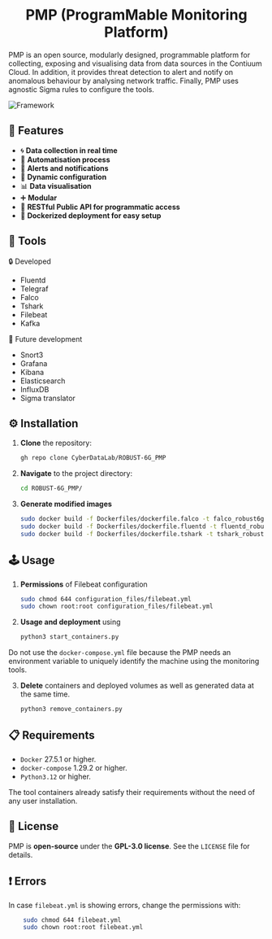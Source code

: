 <h1 align="center">PMP (ProgramMable Monitoring Platform)</h1>

PMP is an open source, modularly designed, programmable platform for collecting, exposing and visualising data from data sources in the Contiuum Cloud. In addition, it provides threat detection to alert and notify on anomalous behaviour by analysing network traffic. Finally, PMP uses agnostic Sigma rules to configure the tools.

![Framework](https://github.com/LongJeffreySilver/PMP_Docker/blob/main/PMP_design.png)


## 🔧 Features

 - :cyclone: **Data collection in real time**
 - :electric_plug: **Automatisation process**
 - :bell: **Alerts and notifications**
 - :hammer: **Dynamic configuration**
 - :bar_chart: **Data visualisation**
 - :heavy_plus_sign: **Modular**
 - 🚀 **RESTful Public API for programmatic access**
 - 🐳 **Dockerized deployment for easy setup**  

## :nut_and_bolt: Tools

:lock: Developed
 * Fluentd
 * Telegraf
 * Falco
 * Tshark
 * Filebeat
 * Kafka

:construction: Future development
 * Snort3
 * Grafana
 * Kibana
 * Elasticsearch
 * InfluxDB
 * Sigma translator

## ⚙️ Installation

1. **Clone** the repository:
   ```bash
   gh repo clone CyberDataLab/ROBUST-6G_PMP
    ```
2. **Navigate** to the project directory:
    ```bash
    cd ROBUST-6G_PMP/
    ```

3. **Generate modified images**
    ```bash
    sudo docker build -f Dockerfiles/dockerfile.falco -t falco_robust6g:latest .
    sudo docker build -f Dockerfiles/dockerfile.fluentd -t fluentd_robust6g:latest .
    sudo docker build -f Dockerfiles/dockerfile.tshark -t tshark_robust6g:latest .
    ```


## 🕹️ Usage


1. **Permissions** of Filebeat configuration
    ```bash
    sudo chmod 644 configuration_files/filebeat.yml
    sudo chown root:root configuration_files/filebeat.yml
    ```

2. **Usage and deployment** using 
    ```bash
    python3 start_containers.py
    ```

Do not use the `docker-compose.yml` file because the PMP needs an environment variable to uniquely identify the machine using the monitoring tools.

3. **Delete** containers and deployed volumes as well as generated data at the same time.
    ```bash
    python3 remove_containers.py
    ```

## 📋 Requirements

 * `Docker` 27.5.1 or higher.
 * `docker-compose` 1.29.2 or higher.
 * `Python3.12` or higher.

The tool containers already satisfy their requirements without the need of any user installation.

## 📜 License

PMP is **open-source** under the **GPL-3.0 license**. See the `LICENSE` file for details.

## :heavy_exclamation_mark: Errors

In case `filebeat.yml` is showing errors, change the permissions with: 
```bash
    sudo chmod 644 filebeat.yml
    sudo chown root:root filebeat.yml
``` 